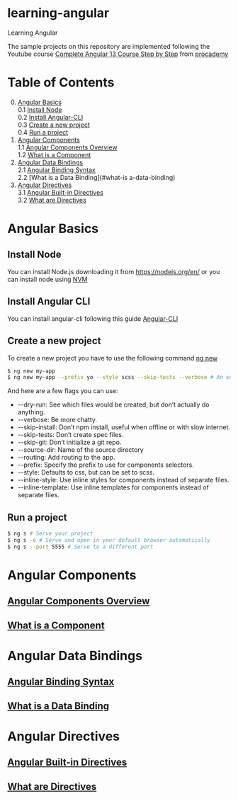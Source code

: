 # learning-angular
Learning Angular

The sample projects on this repository are implemented following the Youtube course [Complete Angular 13 Course Step by Step](https://www.youtube.com/playlist?list=PL1BztTYDF-QNrtkvjkT6Wjc8es7QB4Gty) from [procademy](https://www.youtube.com/c/procademyn)


# Table of Contents
0. [Angular Basics](#angular-basics)  
    0.1 [Install Node](#install-node)   
    0.2 [Install Angular-CLI](#install-angular-cli)     
    0.3 [Create a new project](#create-a-new-project)   
    0.4 [Run a project](#run-a-project)
1. [Angular Components](#angular-compoents)     
    1.1 [Angular Components Overview](#angular-components-overview)     
    1.2 [What is a Component](#what-is-a-component)     
2. [Angular Data Bindings](#angular-data-bindings)      
    2.1 [Angular Binding Syntax](#angular-binding-syntax)        
    2.2 [What is a Data Binding](#what-is a-data-binding)          
3. [Angular Directives](#angular-directives)        
    3.1 [Angular Built-in Directives](#angular-built-in-directives)      
    3.2 [What are Directives](#what-are-directives)     
# Angular Basics

## Install Node
You can install Node.js downloading it from https://nodejs.org/en/ or you can install node using [NVM](http://cjrequena.com/markdowns/docs/cheatsheets/npm-cheatsheet/#install-nvm-node-version-manager)

## Install Angular CLI 
You can install angular-cli following this guide [Angular-CLI](http://cjrequena.com/markdowns/docs/cheatsheets/angular-cli-cheatsheet/)

## Create a new project
To create a new project you have to use the following command [ng new](https://angular.io/cli/new)

```sh
$ ng new my-app
$ ng new my-app --prefix yo --style scss --skip-tests --verbose # An example with a few flags
```
And here are a few flags you can use:
* --dry-run: See which files would be created, but don’t actually do anything.
* --verbose: Be more chatty.
* --skip-install: Don’t npm install, useful when offline or with slow internet.
* --skip-tests: Don’t create spec files.
* --skip-git: Don’t initialize a git repo.
* --source-dir: Name of the source directory
* --routing: Add routing to the app.
* --prefix: Specify the prefix to use for components selectors.
* --style: Defaults to css, but can be set to scss.
* --inline-style: Use inline styles for components instead of separate files.
* --inline-template: Use inline templates for components instead of separate files.

## Run a project
```sh
$ ng s # Serve your project
$ ng s -o # Serve and open in your default browser automatically
$ ng s --port 5555 # Serve to a different port
```

# Angular Components
## [Angular Components Overview](https://angular.io/guide/component-overview)
## [What is a Component](https://youtu.be/dP9RzPBcnqA)

# Angular Data Bindings
## [Angular Binding Syntax](https://angular.io/guide/binding-syntax)
## [What is a Data Binding](https://youtu.be/r8U2DVRArdY)

# Angular Directives        
## [Angular Built-in Directives](https://angular.io/guide/built-in-directives)      
## [What are Directives](https://www.youtube.com/watch?v=Xc58hRwsvR8&list=PL1BztTYDF-QNrtkvjkT6Wjc8es7QB4Gty&index=19&ab_channel=procademy)     